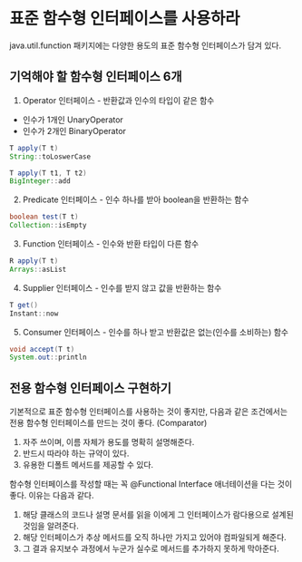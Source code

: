 # 표준 함수형 인터페이스를 사용하라
java.util.function 패키지에는 다양한 용도의 표준 함수형 인터페이스가 담겨 있다. 

## 기억해야 할 함수형 인터페이스 6개
1. Operator 인터페이스 - 반환값과 인수의 타입이 같은 함수
 - 인수가 1개인 UnaryOperator
 - 인수가 2개인 BinaryOperator

~~~java
T apply(T t)
String::toLoswerCase 

T apply(T t1, T t2)
BigInteger::add
~~~

2. Predicate 인터페이스 - 인수 하나를 받아 boolean을 반환하는 함수

~~~java
boolean test(T t)
Collection::isEmpty
~~~

3. Function 인터페이스 - 인수와 반환 타입이 다른 함수

~~~java
R apply(T t)
Arrays::asList
~~~

4. Supplier 인터페이스 - 인수를 받지 않고 값을 반환하는 함수

~~~java
T get()
Instant::now
~~~

5. Consumer 인터페이스 - 인수를 하나 받고 반환값은 없는(인수를 소비하는) 함수

~~~java
void accept(T t)
System.out::println
~~~

## 전용 함수형 인터페이스 구현하기
기본적으로 표준 함수형 인터페이스를 사용하는 것이 좋지만, 다음과 같은 조건에서는 전용 함수형 인터페이스를 만드는 것이 좋다. (Comparator)
1. 자주 쓰이며, 이름 자체가 용도를 명확히 설명해준다. 
2. 반드시 따라야 하는 규약이 있다. 
3. 유용한 디폴트 메서드를 제공할 수 있다. 

함수형 인터페이스를 작성할 때는 꼭 @Functional Interface 애너테이션을 다는 것이 좋다. 이유는 다음과 같다. 
1. 해당 클래스의 코드나 설명 문서를 읽을 이에게 그 인터페이스가 람다용으로 설계된 것임을 알려준다.
2. 해당 인터페이스가 추상 메서드를 오직 하나만 가지고 있어야 컴파일되게 해준다.
3. 그 결과 유지보수 과정에서 누군가 실수로 메서드를 추가하지 못하게 막아준다. 

